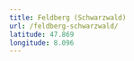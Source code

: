 ```yaml
---
title: Feldberg (Schwarzwald)
url: /feldberg-schwarzwald/
latitude: 47.869
longitude: 8.096
---
```

